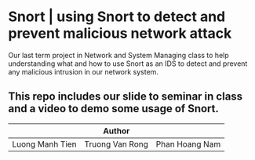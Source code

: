 # Snort | using Snort to detect and prevent malicious network attack

Our last term project in Network and System Managing class to help understanding what and how to use Snort as an IDS to detect and prevent any malicious intrusion in our network system.

This repo includes our slide to seminar in class and a video to demo some usage of Snort.
---

<table>
    <thead>
        <tr>
            <th colspan=3>Author</th>
        </tr>
    </thead>
    <tbody>
        <tr>
            <td>Luong Manh Tien</td>
            <td>Truong Van Rong</td>
            <td>Phan Hoang Nam</td>
        </tr>
    </tbody>
</table>
